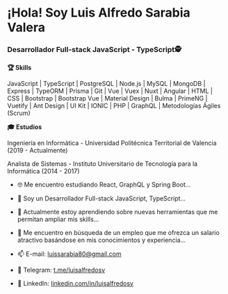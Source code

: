<h1>¡Hola! Soy Luis Alfredo Sarabia Valera</h1>
<h3>Desarrollador Full-stack JavaScript - TypeScript🕵️</h3>


<b>🏆 Skills</b>


JavaScript | TypeScript | PostgreSQL | Node.js | MySQL | MongoDB | Express | TypeORM | Prisma | Git | Vue | Vuex | Nuxt | Angular | HTML | CSS | Bootstrap | Bootstrap Vue | Material Design | Bulma | PrimeNG | Vuetify | Ant Design | UI Kit | IONIC | PHP | GraphQL | Metodologías Ágiles (Scrum) 


<b>🎓 Estudios</b>


Ingeniería en Informática - Universidad Politécnica Territorial de Valencia (2019 - Actualmente)


Analista de Sistemas - Instituto Universitario de Tecnología para la Informática (2014 - 2017)

- 🤓 Me encuentro estudiando React, GraphQL y Spring Boot...
- 👀 Soy un Desarrollador Full-stack JavaScript, TypeScript...
- 🌱 Actualmente estoy aprendiendo sobre nuevas herramientas que me permitan ampliar mis skills...
- 💞️ Me encuentro en búsqueda de un empleo que me ofrezca un salario atractivo basándose en mis conocimientos y experiencia...


- 📫 E-mail: <a href="mailto:luissarabia80@gmail.com">luissarabia80@gmail.com</a> 
- 📲 Telegram: <a href="https://t.me/luisalfredosv">t.me/luisalfredosv</a>
- 💼 LinkedIn: <a href="https://www.linkedin.com/in/luisalfredosv">linkedin.com/in/luisalfredosv</a>
